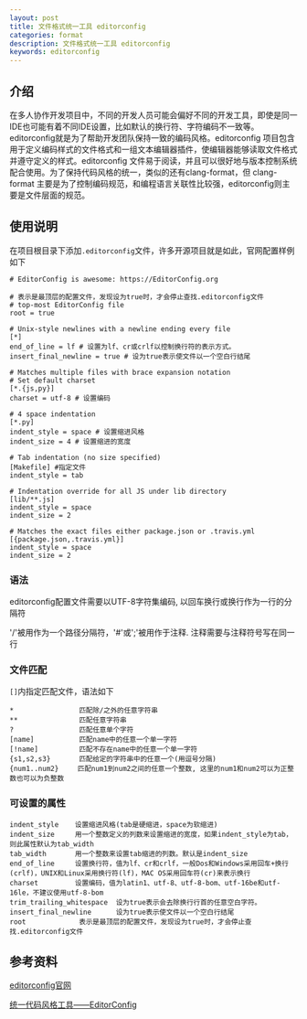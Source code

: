 ```yaml
---
layout: post
title: 文件格式统一工具 editorconfig
categories: format
description: 文件格式统一工具 editorconfig
keywords: editorconfig
---
```


## 介绍
在多人协作开发项目中，不同的开发人员可能会偏好不同的开发工具，即使是同一IDE也可能有着不同IDE设置，比如默认的换行符、字符编码不一致等。editorconfig就是为了帮助开发团队保持一致的编码风格。editorconfig 项目包含用于定义编码样式的文件格式和一组文本编辑器插件，使编辑器能够读取文件格式并遵守定义的样式。editorconfig 文件易于阅读，并且可以很好地与版本控制系统配合使用。为了保持代码风格的统一，类似的还有clang-format，但 clang-format 主要是为了控制编码规范，和编程语言关联性比较强，editorconfig则主要是文件层面的规范。

## 使用说明
在项目根目录下添加`.editorconfig`文件，许多开源项目就是如此，官网配置样例如下
```.editorconfig
# EditorConfig is awesome: https://EditorConfig.org

# 表示是最顶层的配置文件，发现设为true时，才会停止查找.editorconfig文件
# top-most EditorConfig file
root = true

# Unix-style newlines with a newline ending every file
[*]
end_of_line = lf # 设置为lf、cr或crlf以控制换行符的表示方式。
insert_final_newline = true # 设为true表示使文件以一个空白行结尾

# Matches multiple files with brace expansion notation
# Set default charset
[*.{js,py}]
charset = utf-8 # 设置编码

# 4 space indentation
[*.py]
indent_style = space # 设置缩进风格
indent_size = 4 # 设置缩进的宽度

# Tab indentation (no size specified)
[Makefile] #指定文件
indent_style = tab

# Indentation override for all JS under lib directory
[lib/**.js]
indent_style = space
indent_size = 2

# Matches the exact files either package.json or .travis.yml
[{package.json,.travis.yml}]
indent_style = space
indent_size = 2

```

### 语法

editorconfig配置文件需要以UTF-8字符集编码, 以回车换行或换行作为一行的分隔符

'/'被用作为一个路径分隔符，'#'或';'被用作于注释. 注释需要与注释符号写在同一行

### 文件匹配
`[]`内指定匹配文件，语法如下
```editorconfig
*                匹配除/之外的任意字符串
**               匹配任意字符串
?                匹配任意单个字符
[name]           匹配name中的任意一个单一字符
[!name]          匹配不存在name中的任意一个单一字符
{s1,s2,s3}       匹配给定的字符串中的任意一个(用逗号分隔) 
{num1..num2}   　匹配num1到num2之间的任意一个整数, 这里的num1和num2可以为正整数也可以为负整数
```

### 可设置的属性
```editorconfig
indent_style    设置缩进风格(tab是硬缩进，space为软缩进)
indent_size     用一个整数定义的列数来设置缩进的宽度，如果indent_style为tab，则此属性默认为tab_width
tab_width       用一个整数来设置tab缩进的列数。默认是indent_size
end_of_line     设置换行符，值为lf、cr和crlf，一般Dos和Windows采用回车+换行(crlf)，UNIX和Linux采用换行符(lf)，MAC OS采用回车符(cr)来表示换行
charset         设置编码，值为latin1、utf-8、utf-8-bom、utf-16be和utf-16le，不建议使用utf-8-bom
trim_trailing_whitespace  设为true表示会去除换行行首的任意空白字符。
insert_final_newline      设为true表示使文件以一个空白行结尾
root        　　　表示是最顶层的配置文件，发现设为true时，才会停止查找.editorconfig文件
```

## 参考资料
[editorconfig官网](https://editorconfig.org/)

[统一代码风格工具——EditorConfig](https://cloud.tencent.com/developer/article/1546185)
